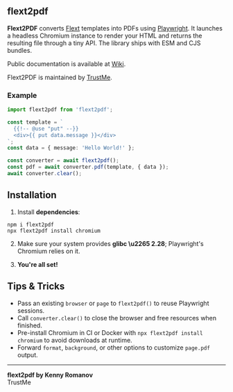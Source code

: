 ## flext2pdf

**Flext2PDF** converts [Flext](https://www.npmjs.com/package/@trustme24/flext) templates into PDFs using [Playwright](https://playwright.dev/). It launches a headless Chromium instance to render your HTML and returns the resulting file through a tiny API. The library ships with ESM and CJS bundles.

Public documentation is available at [Wiki](https://trustmekz.atlassian.net/wiki/external/NTYzY2Y3NTgxNDczNDhiMGEwZjU5ODFiYTJlYWM4ZGY).

Flext2PDF is maintained by [TrustMe](https://trustme24.com/).

### Example
```ts
import flext2pdf from 'flext2pdf';

const template = `
  {{!-- @use "put" --}}
  <div>{{ put data.message }}</div>
`;
const data = { message: 'Hello World!' };

const converter = await flext2pdf();
const pdf = await converter.pdf(template, { data });
await converter.clear();
```

## Installation

1. Install **dependencies**:

```shell
npm i flext2pdf
npx flext2pdf install chromium
```

2. Make sure your system provides **glibc \u2265 2.28**; Playwright's Chromium relies on it.

3. **You're all set!**

## Tips & Tricks

- Pass an existing `browser` or `page` to `flext2pdf()` to reuse Playwright sessions.
- Call `converter.clear()` to close the browser and free resources when finished.
- Pre-install Chromium in CI or Docker with `npx flext2pdf install chromium` to avoid downloads at runtime.
- Forward `format`, `background`, or other options to customize `page.pdf` output.

---
**flext2pdf by Kenny Romanov**  
TrustMe
